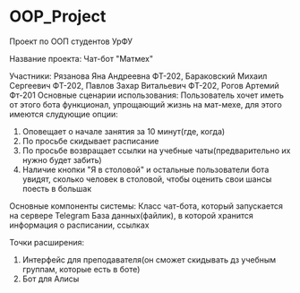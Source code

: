 # OOP_Project
Проект по ООП студентов УрФУ

Название проекта: Чат-бот "Матмех"

Участники: Рязанова Яна Андреевна ФТ-202, Бараковский Михаил Сергеевич ФТ-202, Павлов Захар Витальевич ФТ-202, Рогов Артемий Фт-201
Основные сценарии использования: Пользователь хочет иметь от этого бота функционал, упрощающий жизнь на мат-мехе, для этого имеются слудующие опции:
1. Оповещает о начале занятия за 10 минут(где, когда)
2. По просьбе скидывает расписание
3. По просьбе возвращает ссылки на учебные чаты(предварительно их нужно будет забить)
4. Наличие кнопки "Я в столовой" и остальные пользователи бота увидят, сколько человек в столовой, чтобы оценить свои шансы поесть в большак

Основные компоненты системы: 
Класс чат-бота, который запускается на сервере Telegram
База данных(файлик), в которой хранится информация о расписании, ссылках

Точки расширения:
1. Интерфейс для преподавателя(он сможет скидывать дз учебным группам, которые есть в боте)
2. Бот для Алисы
